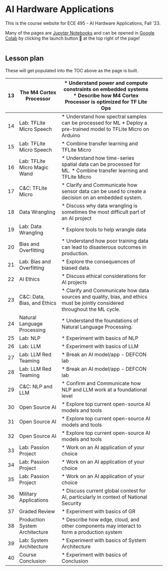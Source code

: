 # AI Hardware Applications

This is the course website for ECE 495 - AI Hardware Applications, Fall '23.

Many of the pages are [Jupyter Notebooks](https://docs.jupyter.org/en/latest/)
and can be opened in [Google Colab](https://colab.research.google.com/)
by clicking the launch button &#x1F680; at the top right of the page!

```{tableofcontents}
```

## Lesson plan

These will get populated into the TOC above as the page is built.

| 13 | The M4 Cortex Processor | * Understand power and compute   constraints on embedded systems      * Describe how M4 Cortex Processor is optimized for TF Lite Ops |  |  |
|---|---|---|---|---|
| 14 | Lab: TFLite Micro Speech | * Understand how spectral   samples can be processed for ML      * Deploy a pre-trained model to TFLite Micro on Arduino |  |  |
| 15 | Lab: TFLite Micro Speech | * Combine transfer learning and   TFLite Micro |  |  |
| 16 | Lab: TFLite Micro Magic Wand | * Understand how time-series   spatial data can be processed for ML.      * Combine transfer learning and TFLite Micro |  |  |
| 17 | C&C: TFLite Micro | * Clarify and Communicate how   sensor data can be used to create a decision on an embedded system. |  |  |
| 18 | Data Wrangling | * Discuss why  data wrangling is sometimes the most   difficult part of an AI project |  |  |
| 19 | Lab: Data Wrangling | * Explore tools to help wrangle   data |  |  |
| 20 | Bias and Overfitting | * Understand how poor training   data can lead to disasterous outcomes in production. |  |  |
| 21 | Lab: Bias and Overfitting | * Explore the consequences of   biased data. |  |  |
| 22 | AI Ethics | * Discuss ethical considerations   for AI projects |  |  |
| 23 | C&C: Data, Bias, and Ethics | * Clarify and Communicate how   data sources and quality, bias, and ethics must be jointly considered   throughout the ML cycle. |  |  |
| 24 | Natural Language Processing | * Understand the foundations of   Natural Language Processing. |  |  |
| 25 | Lab: NLP | * Experiment with basics of NLP |  |  |
| 26 | Lab: LLM | * Experiment with basics of LLM |  |  |
| 27 | Lab: LLM Red Teaming | * Break an AI model/app - DEFCON   lab |  |  |
| 28 | Lab: LLM Red Teaming | * Break an AI model/app - DEFCON   lab |  |  |
| 29 | C&C: NLP and LLM | * Confirm and Communicate how   NLP and LLM work at a foundational level |  |  |
| 30 | Open Source AI | * Explore top current   open-source AI models and tools |  |  |
| 31 | Open Source AI | * Explore top current   open-source AI models and tools |  |  |
| 32 | Open Source AI | * Explore top current   open-source AI models and tools |  |  |
| 33 | Lab: Passion Project | * Work on an AI application of   your choice |  |  |
| 34 | Lab: Passion Project | * Work on an AI application of   your choice |  |  |
| 35 | Lab: Passion Project | * Work on an AI application of   your choice |  |  |
| 36 | Military Applications | * Discuss current global contest   for AI, particularly in context of National Security |  |  |
| 37 | Graded Review | * Experiment with basics of GR |  |  |
| 38 | Production System Architecture | * Describe how edge, cloud, and   other components may interact to form a production system |  |  |
| 39 | Lab: System Architecture | * Experiment with basics of   System Architecture |  |  |
| 40 | Course Conclusion | * Experiment with basics of   Conclusion |  |  |
